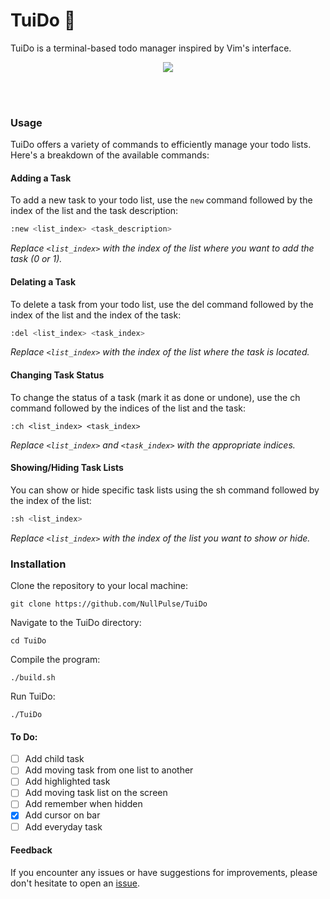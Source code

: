 # TuiDo 📝
TuiDo is a terminal-based todo manager inspired by Vim's interface. 

</p><p align="center">
  <img src="image/video.gif"> <br>
    <img src="https://img.shields.io/badge/release-v0.0.1-green" alt=""/> <img src="https://img.shields.io/badge/written in-C++-pink" alt=""/> <img src="https://img.shields.io/badge/written by-NullPulse-red" alt=""/>

</p>
<br>

### Usage

TuiDo offers a variety of commands to efficiently manage your todo lists. Here's a breakdown of the available commands:

#### Adding a Task

To add a new task to your todo list, use the `new` command followed by the index of the list and the task description:

```bash
:new <list_index> <task_description>
```
_Replace `<list_index>` with the index of the list where you want to add the task (0 or 1)._

#### Delating a Task

To delete a task from your todo list, use the del command followed by the index of the list and the index of the task:

```bash
:del <list_index> <task_index>
```

_Replace `<list_index>` with the index of the list where the task is located._

#### Changing Task Status

To change the status of a task (mark it as done or undone), use the ch command followed by the indices of the list and the task:

```
:ch <list_index> <task_index>
```

_Replace `<list_index>` and `<task_index>` with the appropriate indices._

#### Showing/Hiding Task Lists

You can show or hide specific task lists using the sh command followed by the index of the list:

```bash
:sh <list_index>
```

_Replace `<list_index>` with the index of the list you want to show or hide._

### Installation

Clone the repository to your local machine:

`git clone https://github.com/NullPulse/TuiDo`

Navigate to the TuiDo directory:

`cd TuiDo`

Compile the program:

`./build.sh`

Run TuiDo:

`./TuiDo`

#### To Do:

- [ ] Add child task
- [ ] Add moving task from one list to another
- [ ] Add highlighted task
- [ ] Add moving task list on the screen
- [ ] Add remember when hidden
- [X] Add cursor on bar
- [ ] Add everyday task

#### Feedback

If you encounter any issues or have suggestions for improvements, please don't hesitate to open an [issue](https://github.com/NullPulse/TuiDo/issues).
